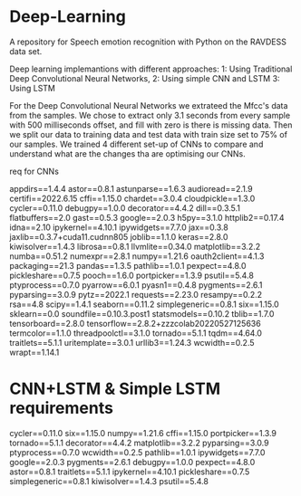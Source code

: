 # Deep-Learning
A repository for Speech emotion recognition with Python on the RAVDESS data set.

Deep learning implemantions with different approaches:
1: Using Traditional Deep Convolutional Neural Networks, 
2: Using simple CNN and LSTM
3: Using LSTM

For the Deep Convolutional Neural Networks we extrateed the Mfcc's data from the samples.
We chose to extract only 3.1 seconds from every sample with 500 milliseconds offset, and fill with zero is there is missing data.
Then we split our data to training data and test data with train size set to 75% of our samples.
We trained 4 different set-up of CNNs to compare and understand what are the changes tha are optimising our CNNs.


req for CNNs

appdirs==1.4.4
astor==0.8.1
astunparse==1.6.3
audioread==2.1.9
certifi==2022.6.15
cffi==1.15.0
chardet==3.0.4
cloudpickle==1.3.0
cycler==0.11.0
debugpy==1.0.0
decorator==4.4.2
dill==0.3.5.1
flatbuffers==2.0
gast==0.5.3
google==2.0.3
h5py==3.1.0
httplib2==0.17.4
idna==2.10
ipykernel==4.10.1
ipywidgets==7.7.0
jax==0.3.8
jaxlib==0.3.7+cuda11.cudnn805
joblib==1.1.0
keras==2.8.0
kiwisolver==1.4.3
librosa==0.8.1
llvmlite==0.34.0
matplotlib==3.2.2
numba==0.51.2
numexpr==2.8.1
numpy==1.21.6
oauth2client==4.1.3
packaging==21.3
pandas==1.3.5
pathlib==1.0.1
pexpect==4.8.0
pickleshare==0.7.5
pooch==1.6.0
portpicker==1.3.9
psutil==5.4.8
ptyprocess==0.7.0
pyarrow==6.0.1
pyasn1==0.4.8
pygments==2.6.1
pyparsing==3.0.9
pytz==2022.1
requests==2.23.0
resampy==0.2.2
rsa==4.8
scipy==1.4.1
seaborn==0.11.2
simplegeneric==0.8.1
six==1.15.0
sklearn==0.0
soundfile==0.10.3.post1
statsmodels==0.10.2
tblib==1.7.0
tensorboard==2.8.0
tensorflow==2.8.2+zzzcolab20220527125636
termcolor==1.1.0
threadpoolctl==3.1.0
tornado==5.1.1
tqdm==4.64.0
traitlets==5.1.1
uritemplate==3.0.1
urllib3==1.24.3
wcwidth==0.2.5
wrapt==1.14.1

# CNN+LSTM & Simple LSTM requirements
cycler==0.11.0
six==1.15.0
numpy==1.21.6
cffi==1.15.0
portpicker==1.3.9
tornado==5.1.1
decorator==4.4.2
matplotlib==3.2.2
pyparsing==3.0.9
ptyprocess==0.7.0
wcwidth==0.2.5
pathlib==1.0.1
ipywidgets==7.7.0
google==2.0.3
pygments==2.6.1
debugpy==1.0.0
pexpect==4.8.0
astor==0.8.1
traitlets==5.1.1
ipykernel==4.10.1
pickleshare==0.7.5
simplegeneric==0.8.1
kiwisolver==1.4.3
psutil==5.4.8
